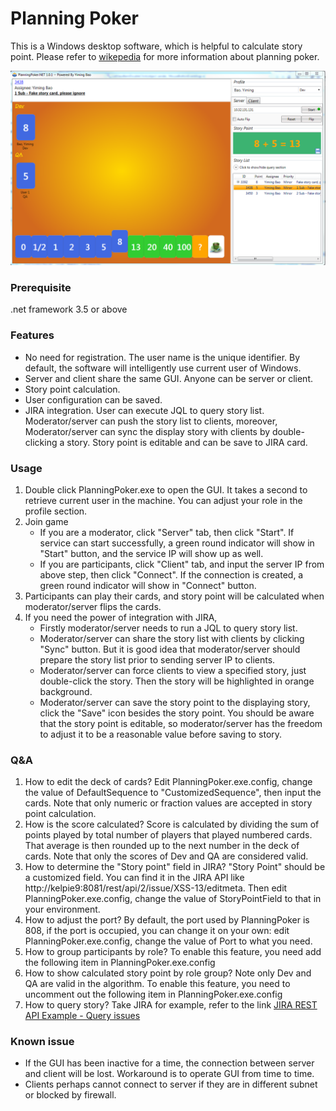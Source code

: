 # Planning Poker
This is a Windows desktop software, which is helpful to calculate story point. Please refer to [wikepedia](https://en.wikipedia.org/wiki/Planning_poker) for more information about planning poker.

![screen-shot](README/screenshot1.png)

### Prerequisite
.net framework 3.5 or above

### Features
* No need for registration.
  The user name is the unique identifier. By default, the software will intelligently use current user of Windows.
* Server and client share the same GUI. Anyone can be server or client.
* Story point calculation.
* User configuration can be saved.
* JIRA integration.
  User can execute JQL to query story list.
  Moderator/server can push the story list to clients, moreover, Moderator/server can sync the display story with clients by double-clicking a story. 
  Story point is editable and can be save to JIRA card.

### Usage
1. Double click PlanningPoker.exe to open the GUI. It takes a second to retrieve current user in the machine.
You can adjust your role in the profile section.
2. Join game 
   * If you are a moderator, click "Server" tab, then click "Start". If service can start successfully, a green round indicator will show in "Start" button, and the service IP will show up as well.
   * If you are participants, click "Client" tab, and input the server IP from above step, then click "Connect". If the connection is created, a green round indicator will show in "Connect" button.
3. Participants can play their cards, and story point will be calculated when moderator/server flips the cards.
4. If you need the power of integration with JIRA, 
   * Firstly moderator/server needs to run a JQL to query story list.
   * Moderator/server can share the story list with clients by clicking "Sync" button.
     But it is good idea that moderator/server should prepare the story list prior to sending server IP to clients.
   * Moderator/server can force clients to view a specified story, just double-click the story. Then the story will be highlighted in orange background.
   * Moderator/server can save the story point to the displaying story, click the "Save" icon besides the story point. You should be aware that the story point is editable, so moderator/server has the freedom to adjust it to be a reasonable value before saving to story.

### Q&A
1. How to edit the deck of cards?
   Edit PlanningPoker.exe.config, change the value of DefaultSequence to "CustomizedSequence", then input the cards. Note that only numeric or fraction values are accepted in story point calculation.
2. How is the score calculated?
   Score is calculated by dividing the sum of points played by total number of players that played numbered cards. That average is then rounded up to the next number in the deck of cards.
   Note that only the scores of Dev and QA are considered valid.
3. How to determine the "Story point" field in JIRA?
   "Story Point" should be a customized field. You can find it in the JIRA API like http://kelpie9:8081/rest/api/2/issue/XSS-13/editmeta.
   Then edit PlanningPoker.exe.config, change the value of StoryPointField to that in your environment.
4. How to adjust the port?
   By default, the port used by PlanningPoker is 808, if the port is occupied, you can change it on your own: edit PlanningPoker.exe.config, change the value of Port to what you need.
5. How to group participants by role?
   To enable this feature, you need add the following item in PlanningPoker.exe.config
   <add key="GroupByRole" value="true"/>
6. How to show calculated story point by role group?
   Note only Dev and QA are valid in the algorithm.
   To enable this feature, you need to uncomment out the following item in  PlanningPoker.exe.config
   <add key="StoryPointAlgorithm" value="RoleGroup"/>
7. How to query story?
   Take JIRA for example, refer to the link [JIRA REST API Example - Query issues](https://developer.atlassian.com/jiradev/jira-apis/jira-rest-apis/jira-rest-api-tutorials/jira-rest-api-example-query-issues)

### Known issue
* If the GUI has been inactive for a time, the connection between server and client will be lost.
  Workaround is to operate GUI from time to time.
* Clients perhaps cannot connect to server if they are in different subnet or blocked by firewall.
